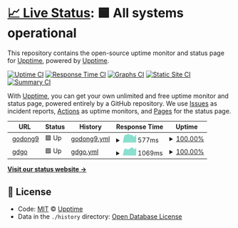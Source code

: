 # [📈 Live Status](https://demo.upptime.js.org): <!--live status--> **🟩 All systems operational**

This repository contains the open-source uptime monitor and status page for [Upptime](https://upptime.js.org), powered by [Upptime](https://github.com/upptime/upptime).

[![Uptime CI](https://github.com/koj-co/upptime/workflows/Uptime%20CI/badge.svg)](https://github.com/koj-co/upptime/actions?query=workflow%3A%22Uptime+CI%22)
[![Response Time CI](https://github.com/koj-co/upptime/workflows/Response%20Time%20CI/badge.svg)](https://github.com/koj-co/upptime/actions?query=workflow%3A%22Response+Time+CI%22)
[![Graphs CI](https://github.com/koj-co/upptime/workflows/Graphs%20CI/badge.svg)](https://github.com/koj-co/upptime/actions?query=workflow%3A%22Graphs+CI%22)
[![Static Site CI](https://github.com/koj-co/upptime/workflows/Static%20Site%20CI/badge.svg)](https://github.com/koj-co/upptime/actions?query=workflow%3A%22Static+Site+CI%22)
[![Summary CI](https://github.com/koj-co/upptime/workflows/Summary%20CI/badge.svg)](https://github.com/koj-co/upptime/actions?query=workflow%3A%22Summary+CI%22)

With [Upptime](https://upptime.js.org), you can get your own unlimited and free uptime monitor and status page, powered entirely by a GitHub repository. We use [Issues](https://github.com/upptime/upptime/issues) as incident reports, [Actions](https://github.com/upptime/upptime/actions) as uptime monitors, and [Pages](https://demo.upptime.js.org) for the status page.

<!--start: status pages-->
<!-- This summary is generated by Upptime (https://github.com/upptime/upptime) -->
<!-- Do not edit this manually, your changes will be overwritten -->
<!-- prettier-ignore -->
| URL | Status | History | Response Time | Uptime |
| --- | ------ | ------- | ------------- | ------ |
| <img alt="" src="https://favicons.githubusercontent.com/godong9.com" height="13"> [godong9](https://godong9.com) | 🟩 Up | [godong9.yml](https://github.com/godong9/gdgo/commits/master/history/godong9.yml) | <details><summary><img alt="Response time graph" src="./graphs/godong9/response-time-week.png" height="20"> 577ms</summary><br><a href="https://godong9.github.io/gdgo/history/godong9"><img alt="Response time 585" src="https://img.shields.io/endpoint?url=https%3A%2F%2Fraw.githubusercontent.com%2Fgodong9%2Fgdgo%2Fmaster%2Fapi%2Fgodong9%2Fresponse-time.json"></a><br><a href="https://godong9.github.io/gdgo/history/godong9"><img alt="24-hour response time 642" src="https://img.shields.io/endpoint?url=https%3A%2F%2Fraw.githubusercontent.com%2Fgodong9%2Fgdgo%2Fmaster%2Fapi%2Fgodong9%2Fresponse-time-day.json"></a><br><a href="https://godong9.github.io/gdgo/history/godong9"><img alt="7-day response time 577" src="https://img.shields.io/endpoint?url=https%3A%2F%2Fraw.githubusercontent.com%2Fgodong9%2Fgdgo%2Fmaster%2Fapi%2Fgodong9%2Fresponse-time-week.json"></a><br><a href="https://godong9.github.io/gdgo/history/godong9"><img alt="30-day response time 609" src="https://img.shields.io/endpoint?url=https%3A%2F%2Fraw.githubusercontent.com%2Fgodong9%2Fgdgo%2Fmaster%2Fapi%2Fgodong9%2Fresponse-time-month.json"></a><br><a href="https://godong9.github.io/gdgo/history/godong9"><img alt="1-year response time 585" src="https://img.shields.io/endpoint?url=https%3A%2F%2Fraw.githubusercontent.com%2Fgodong9%2Fgdgo%2Fmaster%2Fapi%2Fgodong9%2Fresponse-time-year.json"></a></details> | <details><summary><a href="https://godong9.github.io/gdgo/history/godong9">100.00%</a></summary><a href="https://godong9.github.io/gdgo/history/godong9"><img alt="All-time uptime 100.00%" src="https://img.shields.io/endpoint?url=https%3A%2F%2Fraw.githubusercontent.com%2Fgodong9%2Fgdgo%2Fmaster%2Fapi%2Fgodong9%2Fuptime.json"></a><br><a href="https://godong9.github.io/gdgo/history/godong9"><img alt="24-hour uptime 100.00%" src="https://img.shields.io/endpoint?url=https%3A%2F%2Fraw.githubusercontent.com%2Fgodong9%2Fgdgo%2Fmaster%2Fapi%2Fgodong9%2Fuptime-day.json"></a><br><a href="https://godong9.github.io/gdgo/history/godong9"><img alt="7-day uptime 100.00%" src="https://img.shields.io/endpoint?url=https%3A%2F%2Fraw.githubusercontent.com%2Fgodong9%2Fgdgo%2Fmaster%2Fapi%2Fgodong9%2Fuptime-week.json"></a><br><a href="https://godong9.github.io/gdgo/history/godong9"><img alt="30-day uptime 100.00%" src="https://img.shields.io/endpoint?url=https%3A%2F%2Fraw.githubusercontent.com%2Fgodong9%2Fgdgo%2Fmaster%2Fapi%2Fgodong9%2Fuptime-month.json"></a><br><a href="https://godong9.github.io/gdgo/history/godong9"><img alt="1-year uptime 100.00%" src="https://img.shields.io/endpoint?url=https%3A%2F%2Fraw.githubusercontent.com%2Fgodong9%2Fgdgo%2Fmaster%2Fapi%2Fgodong9%2Fuptime-year.json"></a></details>
| <img alt="" src="https://favicons.githubusercontent.com/gdgo.kr" height="13"> [gdgo](https://gdgo.kr) | 🟩 Up | [gdgo.yml](https://github.com/godong9/gdgo/commits/master/history/gdgo.yml) | <details><summary><img alt="Response time graph" src="./graphs/gdgo/response-time-week.png" height="20"> 1069ms</summary><br><a href="https://godong9.github.io/gdgo/history/gdgo"><img alt="Response time 1182" src="https://img.shields.io/endpoint?url=https%3A%2F%2Fraw.githubusercontent.com%2Fgodong9%2Fgdgo%2Fmaster%2Fapi%2Fgdgo%2Fresponse-time.json"></a><br><a href="https://godong9.github.io/gdgo/history/gdgo"><img alt="24-hour response time 1188" src="https://img.shields.io/endpoint?url=https%3A%2F%2Fraw.githubusercontent.com%2Fgodong9%2Fgdgo%2Fmaster%2Fapi%2Fgdgo%2Fresponse-time-day.json"></a><br><a href="https://godong9.github.io/gdgo/history/gdgo"><img alt="7-day response time 1069" src="https://img.shields.io/endpoint?url=https%3A%2F%2Fraw.githubusercontent.com%2Fgodong9%2Fgdgo%2Fmaster%2Fapi%2Fgdgo%2Fresponse-time-week.json"></a><br><a href="https://godong9.github.io/gdgo/history/gdgo"><img alt="30-day response time 1158" src="https://img.shields.io/endpoint?url=https%3A%2F%2Fraw.githubusercontent.com%2Fgodong9%2Fgdgo%2Fmaster%2Fapi%2Fgdgo%2Fresponse-time-month.json"></a><br><a href="https://godong9.github.io/gdgo/history/gdgo"><img alt="1-year response time 1182" src="https://img.shields.io/endpoint?url=https%3A%2F%2Fraw.githubusercontent.com%2Fgodong9%2Fgdgo%2Fmaster%2Fapi%2Fgdgo%2Fresponse-time-year.json"></a></details> | <details><summary><a href="https://godong9.github.io/gdgo/history/gdgo">100.00%</a></summary><a href="https://godong9.github.io/gdgo/history/gdgo"><img alt="All-time uptime 100.00%" src="https://img.shields.io/endpoint?url=https%3A%2F%2Fraw.githubusercontent.com%2Fgodong9%2Fgdgo%2Fmaster%2Fapi%2Fgdgo%2Fuptime.json"></a><br><a href="https://godong9.github.io/gdgo/history/gdgo"><img alt="24-hour uptime 100.00%" src="https://img.shields.io/endpoint?url=https%3A%2F%2Fraw.githubusercontent.com%2Fgodong9%2Fgdgo%2Fmaster%2Fapi%2Fgdgo%2Fuptime-day.json"></a><br><a href="https://godong9.github.io/gdgo/history/gdgo"><img alt="7-day uptime 100.00%" src="https://img.shields.io/endpoint?url=https%3A%2F%2Fraw.githubusercontent.com%2Fgodong9%2Fgdgo%2Fmaster%2Fapi%2Fgdgo%2Fuptime-week.json"></a><br><a href="https://godong9.github.io/gdgo/history/gdgo"><img alt="30-day uptime 100.00%" src="https://img.shields.io/endpoint?url=https%3A%2F%2Fraw.githubusercontent.com%2Fgodong9%2Fgdgo%2Fmaster%2Fapi%2Fgdgo%2Fuptime-month.json"></a><br><a href="https://godong9.github.io/gdgo/history/gdgo"><img alt="1-year uptime 100.00%" src="https://img.shields.io/endpoint?url=https%3A%2F%2Fraw.githubusercontent.com%2Fgodong9%2Fgdgo%2Fmaster%2Fapi%2Fgdgo%2Fuptime-year.json"></a></details>

<!--end: status pages-->

[**Visit our status website →**](https://demo.upptime.js.org)

## 📄 License

- Code: [MIT](./LICENSE) © [Upptime](https://upptime.js.org)
- Data in the `./history` directory: [Open Database License](https://opendatacommons.org/licenses/odbl/1-0/)
